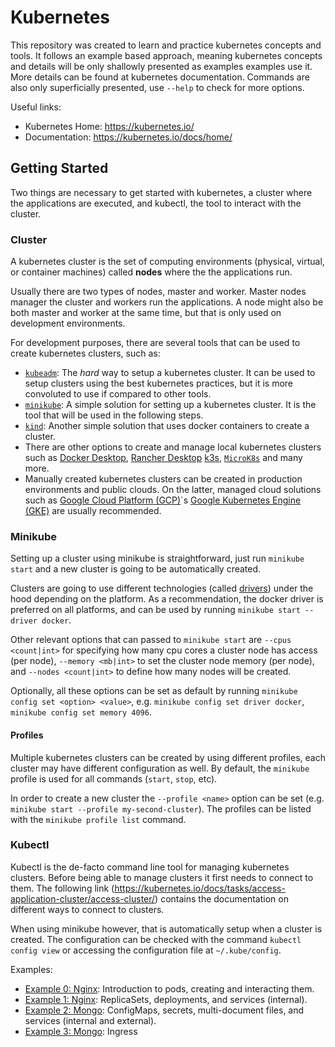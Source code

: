 # Kubernetes

This repository was created to learn and practice kubernetes concepts and tools. It follows an example based approach, meaning kubernetes concepts and details will be only shallowly presented as examples examples use it. More details can be found at kubernetes documentation. Commands are also only superficially presented, use `--help` to check for more options.

Useful links:

-   Kubernetes Home: https://kubernetes.io/
-   Documentation: https://kubernetes.io/docs/home/

## Getting Started

Two things are necessary to get started with kubernetes, a cluster where the applications are executed, and kubectl, the tool to interact with the cluster.

### Cluster

A kubernetes cluster is the set of computing environments (physical, virtual, or container machines) called **nodes** where the the applications run.

Usually there are two types of nodes, master and worker. Master nodes manager the cluster and workers run the applications. A node might also be both master and worker at the same time, but that is only used on development environments.

For development purposes, there are several tools that can be used to create kubernetes clusters, such as:

-   [`kubeadm`](https://kubernetes.io/docs/reference/setup-tools/kubeadm/): The _hard_ way to setup a kubernetes cluster. It can be used to setup clusters using the best kubernetes practices, but it is more convoluted to use if compared to other tools.
-   [`minikube`](https://minikube.sigs.k8s.io/docs/): A simple solution for setting up a kubernetes cluster. It is the tool that will be used in the following steps.
-   [`kind`](https://minikube.sigs.k8s.io/docs/): Another simple solution that uses docker containers to create a cluster.
-   There are other options to create and manage local kubernetes clusters such as [Docker Desktop](https://www.docker.com/products/docker-desktop/), [Rancher Desktop](https://rancherdesktop.io/) [k3s](https://k3s.io/), [`MicroK8s`](https://microk8s.io/) and many more.
-   Manually created kubernetes clusters can be created in production environments and public clouds. On the latter, managed cloud solutions such as [Google Cloud Platform (GCP)](https://cloud.google.com/)`s [Google Kubernetes Engine (GKE)](https://cloud.google.com/kubernetes-engine) are usually recommended.

### Minikube

Setting up a cluster using minikube is straightforward, just run `minikube start` and a new cluster is going to be automatically created.

Clusters are going to use different technologies (called [drivers](https://minikube.sigs.k8s.io/docs/drivers/)) under the hood depending on the platform. As a recommendation, the docker driver is preferred on all platforms, and can be used by running `minikube start --driver docker`.

Other relevant options that can passed to `minikube start` are `--cpus <count|int>` for specifying how many cpu cores a cluster node has access (per node), `--memory <mb|int>` to set the cluster node memory (per node), and `--nodes <count|int>` to define how many nodes will be created.

Optionally, all these options can be set as default by running `minikube config set <option> <value>`, e.g. `minikube config set driver docker`, `minikube config set memory 4096`.

#### Profiles

Multiple kubernetes clusters can be created by using different profiles, each cluster may have different configuration as well. By default, the `minikube` profile is used for all commands (`start`, `stop`, etc).

In order to create a new cluster the `--profile <name>` option can be set (e.g. `minikube start --profile my-second-cluster`). The profiles can be listed with the `minikube profile list` command.

### Kubectl

Kubectl is the de-facto command line tool for managing kubernetes clusters. Before being able to manage clusters it first needs to connect to them. The following link (https://kubernetes.io/docs/tasks/access-application-cluster/access-cluster/) contains the documentation on different ways to connect to clusters.

When using minikube however, that is automatically setup when a cluster is created. The configuration can be checked with the command `kubectl config view` or accessing the configuration file at `~/.kube/config`.

Examples:

-   [Example 0: Nginx](./0-nginx/): Introduction to pods, creating and interacting them.
-   [Example 1: Nginx](./1-nginx/): ReplicaSets, deployments, and services (internal).
-   [Example 2: Mongo](./2-mongo/): ConfigMaps, secrets, multi-document files, and services (internal and external).
-   [Example 3: Mongo](./3-mongo/): Ingress
